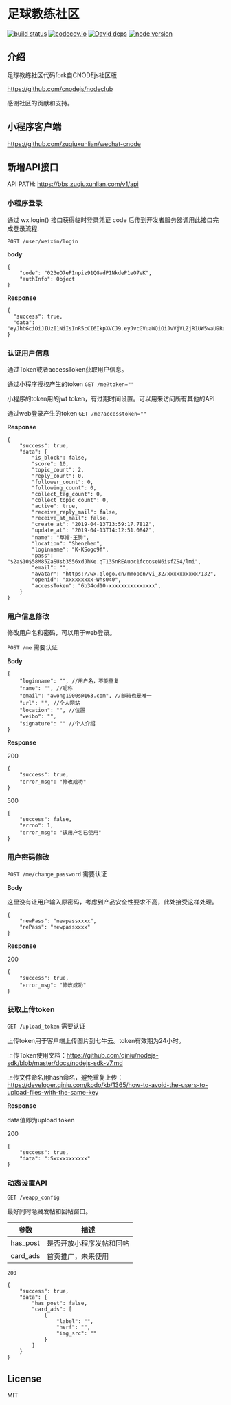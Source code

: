 足球教练社区
=

[![build status][travis-image]][travis-url]
[![codecov.io][codecov-image]][codecov-url]
[![David deps][david-image]][david-url]
[![node version][node-image]][node-url]

[travis-image]: https://img.shields.io/travis/zuqiuxunlian/zuqiujiaolian/master.svg?style=flat-square
[travis-url]: https://travis-ci.org/zuqiuxunlian/zuqiujiaolian
[codecov-image]: https://img.shields.io/codecov/c/github/zuqiuxunlian/zuqiujiaolian/master.svg?style=flat-square
[codecov-url]: https://codecov.io/github/zuqiuxunlian/zuqiujiaolian?branch=master
[david-image]: https://img.shields.io/david/zuqiuxunlian/zuqiujiaolian.svg?style=flat-square
[david-url]: https://david-dm.org/zuqiuxunlian/zuqiujiaolian
[node-image]: https://img.shields.io/badge/node.js-%3E=_4.2-green.svg?style=flat-square
[node-url]: http://nodejs.org/download/

## 介绍

足球教练社区代码fork自CNODEjs社区版

https://github.com/cnodejs/nodeclub

感谢社区的贡献和支持。

## 小程序客户端
https://github.com/zuqiuxunlian/wechat-cnode

## 新增API接口
API PATH: https://bbs.zuqiuxunlian.com/v1/api

### 小程序登录
通过 wx.login() 接口获得临时登录凭证 code 后传到开发者服务器调用此接口完成登录流程.

`POST /user/weixin/login`

**body**

```
{
    "code": "023eO7eP1npiz91QGvdP1NkdeP1eO7eK",
    "authInfo": Object
}
```

**Response**

```
{
  "success": true,
  "data": "eyJhbGciOiJIUzI1NiIsInR5cCI6IkpXVCJ9.eyJvcGVuaWQiOiJvVjVLZjR1UW5waU9RajhOWFNBcEctV2hzMDQwIiwiaWF0IjoxNTU1MTY2NTE2LCJleHAiOjE1NTc3NTg1MTZ9.xxxxxxxxxx"
}
```

### 认证用户信息
通过Token或者accessToken获取用户信息。

通过小程序授权产生的token
`GET /me?token=""`

小程序的token用的jwt token，有过期时间设置。可以用来访问所有其他的API


通过web登录产生的token
`GET /me?accesstoken=""`

**Response**

```
{
    "success": true,
    "data": {
        "is_block": false,
        "score": 10,
        "topic_count": 2,
        "reply_count": 0,
        "follower_count": 0,
        "following_count": 0,
        "collect_tag_count": 0,
        "collect_topic_count": 0,
        "active": true,
        "receive_reply_mail": false,
        "receive_at_mail": false,
        "create_at": "2019-04-13T13:59:17.781Z",
        "update_at": "2019-04-13T14:12:51.084Z",
        "name": "草帽-王腾",
        "location": "Shenzhen",
        "loginname": "K-KSogo9f",
        "pass": "$2a$10$58M85ZaSUsb3556xdJhKe.qT135nREAuoc1fccoseN6isfZS4/lmi",
        "email": "",
        "avatar": "https://wx.qlogo.cn/mmopen/vi_32/xxxxxxxxxx/132",
        "openid": "xxxxxxxxx-Whs040",
        "accessToken": "6b34cd10-xxxxxxxxxxxxxxx",
    }
}
```

### 用户信息修改
修改用户名和密码，可以用于web登录。

`POST /me`  需要认证

**Body**

```
{
	"loginname": "", //用户名，不能重复
	"name": "", //昵称
	"email": "awong1900s@163.com", //邮箱也是唯一
	"url": "", //个人网站
	"location": "", //位置
	"weibo": "",
	"signature": "" //个人介绍
}
```

**Response**

200

```
{
    "success": true,
    "error_msg": "修改成功"
}
```

500

```
{
    "success": false,
    "errno": 1,
    "error_msg": "该用户名已使用"
}
```

### 用户密码修改
`POST /me/change_password`  需要认证

**Body**

这里没有让用户输入原密码，考虑到产品安全性要求不高，此处接受这样处理。
```
{
	"newPass": "newpassxxxx",
	"rePass": "newpassxxxx"
}
```
**Response**

200
```
{
    "success": true,
    "error_msg": "修改成功"
}
```

### 获取上传token
`GET /upload_token`  需要认证

上传token用于客户端上传图片到七牛云。token有效期为24小时。

上传Token使用文档：https://github.com/qiniu/nodejs-sdk/blob/master/docs/nodejs-sdk-v7.md

上传文件命名用hash命名，避免重复上传：https://developer.qiniu.com/kodo/kb/1365/how-to-avoid-the-users-to-upload-files-with-the-same-key

**Response**

data值即为upload token

200
```
{
    "success": true,
    "data": ":Sxxxxxxxxxxx"
}
```

### 动态设置API
`GET /weapp_config`

最好同时隐藏发帖和回帖窗口。

|参数|描述|
|-----|----|
|has_post| 是否开放小程序发帖和回帖|
|card_ads|首页推广，未来使用|
 

`200`
```
{
    "success": true,
    "data": {
        "has_post": false,
        "card_ads": [
            {
                "label": "",
                "herf": "",
                "img_src": ""
            }
        ]
    }
}
```
## License

MIT
